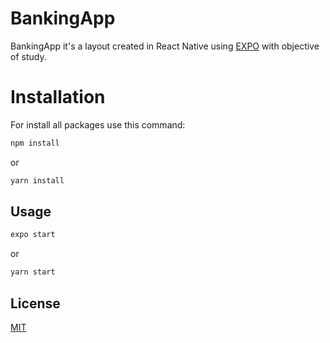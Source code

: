 # BankingApp

BankingApp it's a layout created in React Native using [EXPO](https://expo.io) with objective of study.

# Installation

For install all packages use this command:

```bash
npm install
```

or

```bash
yarn install
```

## Usage

```bash
expo start
```

or

```bash
yarn start
```

## License

[MIT](https://choosealicense.com/licenses/mit/)
